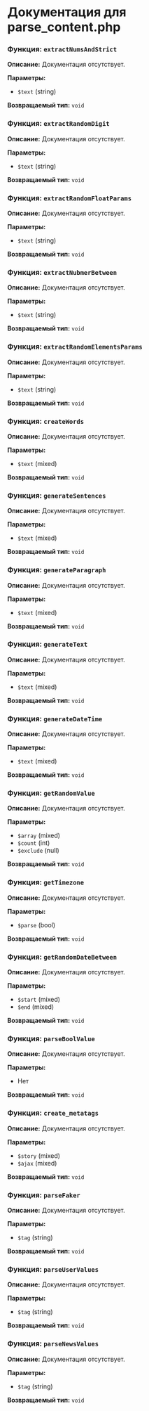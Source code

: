 # Документация для parse_content.php

### Функция: `extractNumsAndStrict`

**Описание:** Документация отсутствует.

**Параметры:**
- `$text` (string)

**Возвращаемый тип:** `void`

### Функция: `extractRandomDigit`

**Описание:** Документация отсутствует.

**Параметры:**
- `$text` (string)

**Возвращаемый тип:** `void`

### Функция: `extractRandomFloatParams`

**Описание:** Документация отсутствует.

**Параметры:**
- `$text` (string)

**Возвращаемый тип:** `void`

### Функция: `extractNubmerBetween`

**Описание:** Документация отсутствует.

**Параметры:**
- `$text` (string)

**Возвращаемый тип:** `void`

### Функция: `extractRandomElementsParams`

**Описание:** Документация отсутствует.

**Параметры:**
- `$text` (string)

**Возвращаемый тип:** `void`

### Функция: `createWords`

**Описание:** Документация отсутствует.

**Параметры:**
- `$text` (mixed)

**Возвращаемый тип:** `void`

### Функция: `generateSentences`

**Описание:** Документация отсутствует.

**Параметры:**
- `$text` (mixed)

**Возвращаемый тип:** `void`

### Функция: `generateParagraph`

**Описание:** Документация отсутствует.

**Параметры:**
- `$text` (mixed)

**Возвращаемый тип:** `void`

### Функция: `generateText`

**Описание:** Документация отсутствует.

**Параметры:**
- `$text` (mixed)

**Возвращаемый тип:** `void`

### Функция: `generateDateTime`

**Описание:** Документация отсутствует.

**Параметры:**
- `$text` (mixed)

**Возвращаемый тип:** `void`

### Функция: `getRandomValue`

**Описание:** Документация отсутствует.

**Параметры:**
- `$array` (mixed)
- `$count` (int)
- `$exclude` (null)

**Возвращаемый тип:** `void`

### Функция: `getTimezone`

**Описание:** Документация отсутствует.

**Параметры:**
- `$parse` (bool)

**Возвращаемый тип:** `void`

### Функция: `getRandomDateBetween`

**Описание:** Документация отсутствует.

**Параметры:**
- `$start` (mixed)
- `$end` (mixed)

**Возвращаемый тип:** `void`

### Функция: `parseBoolValue`

**Описание:** Документация отсутствует.

**Параметры:**
- Нет

**Возвращаемый тип:** `void`

### Функция: `create_metatags`

**Описание:** Документация отсутствует.

**Параметры:**
- `$story` (mixed)
- `$ajax` (mixed)

**Возвращаемый тип:** `void`

### Функция: `parseFaker`

**Описание:** Документация отсутствует.

**Параметры:**
- `$tag` (string)

**Возвращаемый тип:** `void`

### Функция: `parseUserValues`

**Описание:** Документация отсутствует.

**Параметры:**
- `$tag` (string)

**Возвращаемый тип:** `void`

### Функция: `parseNewsValues`

**Описание:** Документация отсутствует.

**Параметры:**
- `$tag` (string)

**Возвращаемый тип:** `void`

